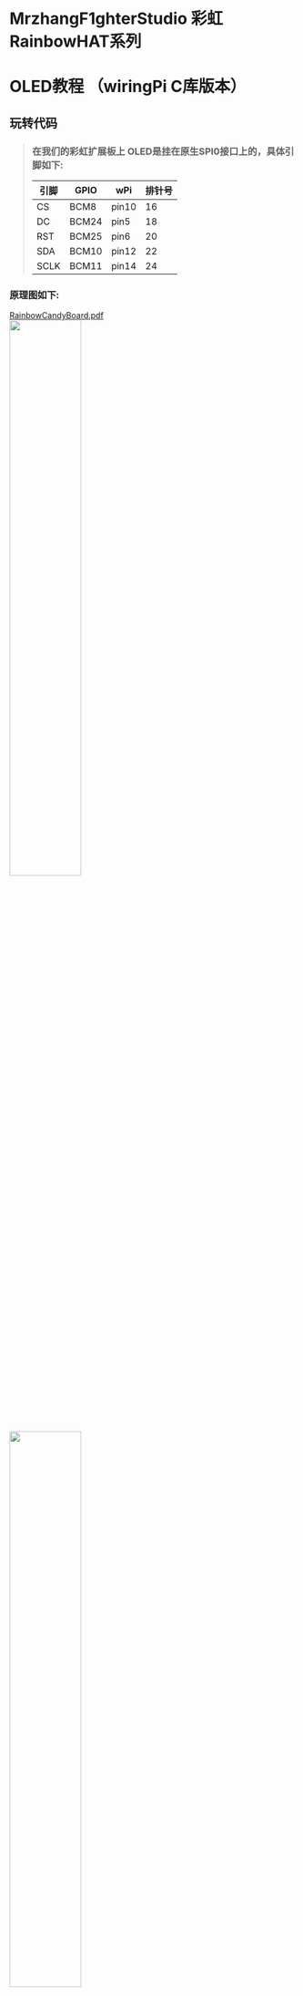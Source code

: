 # MrzhangF1ghterStudio 彩虹RainbowHAT系列
# OLED教程 （wiringPi C库版本）

## 玩转代码
> ### 在我们的彩虹扩展板上 OLED是挂在原生SPI0接口上的，具体引脚如下:
> |引脚|GPIO| wPi |排针号|
> |----|--- |-----|-----|
> |CS  |BCM8 |pin10| 16 |    
> |DC  |BCM24|pin5 | 18 |
> |RST |BCM25|pin6 | 20 |
> |SDA |BCM10|pin12| 22 |
> |SCLK|BCM11|pin14| 24 |

### 原理图如下:
[RainbowCandyBoard.pdf](https://github.com/MrzhangF1ghter/RainbowCandyBoard/blob/master/schematic/RainbowCandyBoard.pdf)<br>
<img src="https://github.com/MrzhangF1ghter/RainbowCandyBoard/blob/master/oled/schematic/oled.png" width=50% height=50%/><br>
<img src="https://github.com/MrzhangF1ghter/RainbowCandyBoard/blob/master/oled/schematic/oled_pin.png" width=50% height=50%/><br>
> 用户可自行更换OLED显示屏，为7pin spi接口的 0.96寸128x64分辨率。
> 由于代码庞大，只展现主文件，oled具体实现可自行阅读理解，也可以学习arduino、stm32相关教程，触类旁通。
首先先用gedit、pluma、vim等文本编辑工具打开该文件夹下的led.c,如下，我们可以看看注释进行理解。
```C
#include <wiringPi.h>
#include <wiringPiSPI.h>
#include <stdio.h>
#include <time.h>
#include "SSD1306.h"

char value[11]={'0','1','2','3','4','5','6','7','8','9',':'};
int main(int argc,char **argv)
{
	time_t now;//定义时间结构体
	struct tm *timenow;
	if(wiringPiSetup() < 0)return 1;
	printf("OLED Test Program wiringPi version.\n");
	SSD1306_begin();
	SSD1306_string(0,16,"RainbowI/O",16,1);
	SSD1306_display();
	delay(2000);
	SSD1306_display();	
	while(1)
	{
		time(&now);//获取当前时间赋值
		timenow = localtime(&now);
		SSD1306_char3216(0,16, value[timenow->tm_hour/10]);//分离运算
		SSD1306_char3216(16,16, value[timenow->tm_hour%10]);
		SSD1306_char3216(32,16, ':');
		SSD1306_char3216(48,16, value[timenow->tm_min/10]);
		SSD1306_char3216(64,16, value[timenow->tm_min%10]);
		SSD1306_char3216(80,16, ':');
		SSD1306_char3216(96,16, value[timenow->tm_sec/10]);
		SSD1306_char3216(112,16, value[timenow->tm_sec%10]);
		SSD1306_display();
    }
	return 0;
}
```
## 玩
> 当我们修改了代码后想运行时，必须将其编译成可执行文件，在此我们需要用到gcc工具，树莓派默认已安装好，若无，则百度相关教程安装好<br>
> 此版本提供了Makefile文件，Makefile文件描述了整个工程的编译、链接等规则，用户只需要运行make即可按照程序员所写好的规则编译程序。
> 此Makefile文件内容如下
```C
oled:oled.o SSD1306.o
	gcc -Wall -o oled oled.o SSD1306.o -lwiringPi
SSD1306.o:SSD1306.c SSD1306.h
	gcc -Wall -c SSD1306.c -lwiringPi
oled.o:oled.c SSD1306.h 
	gcc -Wall -c oled.c -lwiringPi
clean:
	rm SSD1306.o oled.o oled
```
> 执行`make`<br>
> 若无错误，则将会生成目标文件名的可执行文件，如有错误，请根据编译器提示排错。<br>
> 执行验证<br>
> `sudo ./oled`<br>
> 按了回车后，将会显示两秒钟彩虹板logo，然后显示当前时间<br>
> 按下`Ctrl+C`结束程序<br>
> 若想后台运行:<br>
> `sudo ./oled &`<br>
